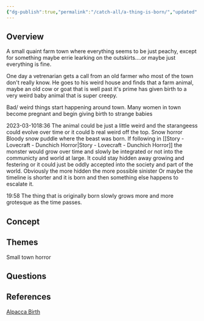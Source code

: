 ```yaml
---
{"dg-publish":true,"permalink":"/catch-all/a-thing-is-born/","updated":"2023-11-29T18:33:52.216-07:00"}
---
```


## Overview
A small quaint farm town where everything seems to be just peachy, except for something maybe errie learking on the outskirts....or maybe just everything is fine. 

One day a vetrenarian gets a call from an old farmer who most of the town don't really know. He goes to his weird house and finds that a farm animal, maybe an old cow or goat that is well past it's prime has given birth to a very weird baby animal that is super creepy.  

Bad/ weird things start happening around town. 
Many women in town become pregnant and begin giving birth to strange babies

2023-03-1018:36 
The animal could be just a little weird and the starangeess could evolve over time or it could b real weird off the top. 
Snow horror 
Bloody snow puddle where the beast was born. 
If following in [[Story - Lovecraft - Dunchich Horror\|Story - Lovecraft - Dunchich Horror]]
the monster would grow over time and slowly be integrated or not into the communicty and world at large. 
It could stay hidden away growing and festering or it could just be oddly accepted into the society and  part of the world.  Obviously the more hidden the more possible sinister
Or maybe the timeline is shorter and it is born and then something else happens to escalate it. 

19:58 The thing that is originally born slowly grows more and more grotesque as the time passes. 


## Concept


## Themes
Small town horror


## Questions 

## References
[Alpacca Birth](https://www.youtube.com/watch?v=x7eBLKP7QUg&t=0s)
